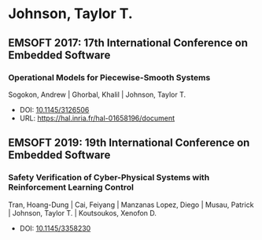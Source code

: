 # Johnson, Taylor T.

## EMSOFT 2017: 17th International Conference on Embedded Software

### Operational Models for Piecewise-Smooth Systems
Sogokon, Andrew | Ghorbal, Khalil | Johnson, Taylor T.
* DOI: [10.1145/3126506](https://doi.org/10.1145/3126506)
* URL: <https://hal.inria.fr/hal-01658196/document>

## EMSOFT 2019: 19th International Conference on Embedded Software

### Safety Verification of Cyber-Physical Systems with Reinforcement Learning Control
Tran, Hoang-Dung | Cai, Feiyang | Manzanas Lopez, Diego | Musau, Patrick | Johnson, Taylor T. | Koutsoukos, Xenofon D.
* DOI: [10.1145/3358230](https://doi.org/10.1145/3358230)

